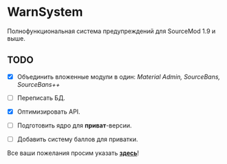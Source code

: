 # WarnSystem 
Полнофункциональная система предупреждений для SourceMod 1.9 и выше.

## TODO
- [x] Объединить вложенные модули в один: *Material Admin, SourceBans, SourceBans++*
- [ ] Переписать БД.
- [x] Оптимизировать API.
- [ ] Подготовить ядро для **приват**-версии.
- [ ] Добавить систему баллов для приватки.


Все ваши пожелания просим указать **[здесь](https://github.com/vadrozh/WarnSystem/issues)**!
